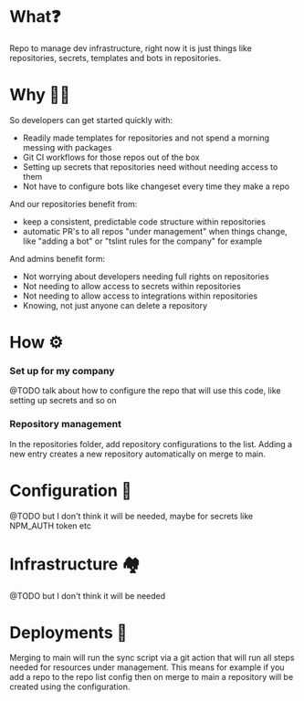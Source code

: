 # What❓

Repo to manage dev infrastructure, right now it is just things like repositories, secrets, templates and bots in repositories.

# Why 🤷‍♂️

So developers can get started quickly with:

- Readily made templates for repositories and not spend a morning messing with packages
- Git CI workflows for those repos out of the box
- Setting up secrets that repositories need without needing access to them
- Not have to configure bots like changeset every time they make a repo

And our repositories benefit from:

- keep a consistent, predictable code structure within repositories
- automatic PR's to all repos "under management" when things change, like "adding a bot" or "tslint rules for the company" for example

And admins benefit form:

- Not worrying about developers needing full rights on repositories
- Not needing to allow access to secrets within repositories
- Not needing to allow access to integrations within repositories
- Knowing, not just anyone can delete a repository

# How ⚙️

### Set up for my company

@TODO talk about how to configure the repo that will use this code, like setting up secrets and so on

### Repository management

In the repositories folder, add repository configurations to the list. Adding a new entry creates a new repository automatically on merge to main.

# Configuration 🔧

@TODO but I don't think it will be needed, maybe for secrets like NPM_AUTH token etc

# Infrastructure 🏘

@TODO but I don't think it will be needed

# Deployments 🚀

Merging to main will run the sync script via a git action that will run all steps needed for resources under management. This means for example if you add a repo to the repo list config then on merge to main a repository will be created using the configuration.
